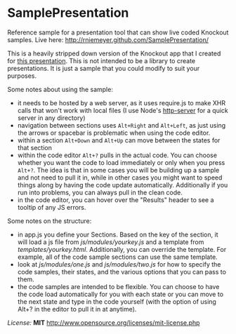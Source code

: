 SamplePresentation
==================

Reference sample for a presentation tool that can show live coded Knockout samples.  Live here: <http://rniemeyer.github.com/SamplePresentation/>

This is a heavily stripped down version of the Knockout app that I created for [this presentation](http://www.knockmeout.net/2012/08/thatconference-2012-session.html). This is not intended to be a library to create presentations.  It is just a sample that you could modify to suit your purposes.

Some notes about using the sample:

* it needs to be hosted by a web server, as it uses require.js to make XHR calls that won't work with local files (I use Node's [http-server](http://blog.nodejitsu.com/http-server) for a quick server in any directory)
* navigation between sections uses `Alt+Right` and `Alt+Left`, as just using the arrows or spacebar is problematic when using the code editor.
* within a section `Alt+Down` and `Alt+Up` can move between the states for that section
* within the code editor `Alt+?` pulls in the actual code. You can choose whether you want the code to load immediately or only when you press `Alt+?`.  The idea is that in some cases you will be building up a sample and not need to pull it in, while in other cases you might want to speed things along by having the code update automatically. Additionally if you run into problems, you can always pull in the clean code.
* in the code editor, you can hover over the "Results" header to see a tooltip of any JS errors.

Some notes on the structure:

* in app.js you define your Sections. Based on the key of the section, it will load a js file from *js/modules/yourkey.js* and a template from *templates/yourkey.html*.  Additionally, you can override the template. For example, all of the code sample sections can use the same template.
* look at *js/modules/one.js* and *js/modules/two.js* for how to specify the code samples, their states, and the various options that you can pass to them.
* the code samples are intended to be flexible. You can choose to have the code load automatically for you with each state or you can move to the next state and type in the code yourself (with the option of using Alt+? in the editor to pull it in at anytime).

*License:* **MIT** <http://www.opensource.org/licenses/mit-license.php>